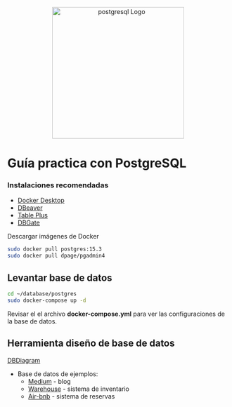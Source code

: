 <p align="center">
  <a href="https://www.postgresql.org/" target="blank"><img src="https://devtalles.com/images/postgresql.png" width="300" alt="postgresql Logo" /></a>
</p>

# Guía practica con PostgreSQL


### Instalaciones recomendadas


* [Docker Desktop](https://www.docker.com/get-started)
* [DBeaver](https://dbeaver.io/) 
* [Table Plus](https://tableplus.com/) 
* [DBGate](https://dbgate.org/)



Descargar imágenes de Docker

```sh
sudo docker pull postgres:15.3
sudo docker pull dpage/pgadmin4
```

## Levantar base de datos

```sh
cd ~/database/postgres
sudo docker-compose up -d         
```
Revisar el el archivo **docker-compose.yml** para ver las configuraciones de la base de datos.

## Herramienta diseño de base de datos

[DBDiagram](https://dbdiagram.io)

- Base de datos de ejemplos:
  * [Medium](https://dbdiagram.io/d/Medium-661d473803593b6b61093f52) - blog
  * [Warehouse](https://dbdiagram.io/d/warehouse-DB-665907bdb65d933879226a16) - sistema de inventario
  * [Air-bnb](https://drawsql.app/templates/airbnb) - sistema de reservas

